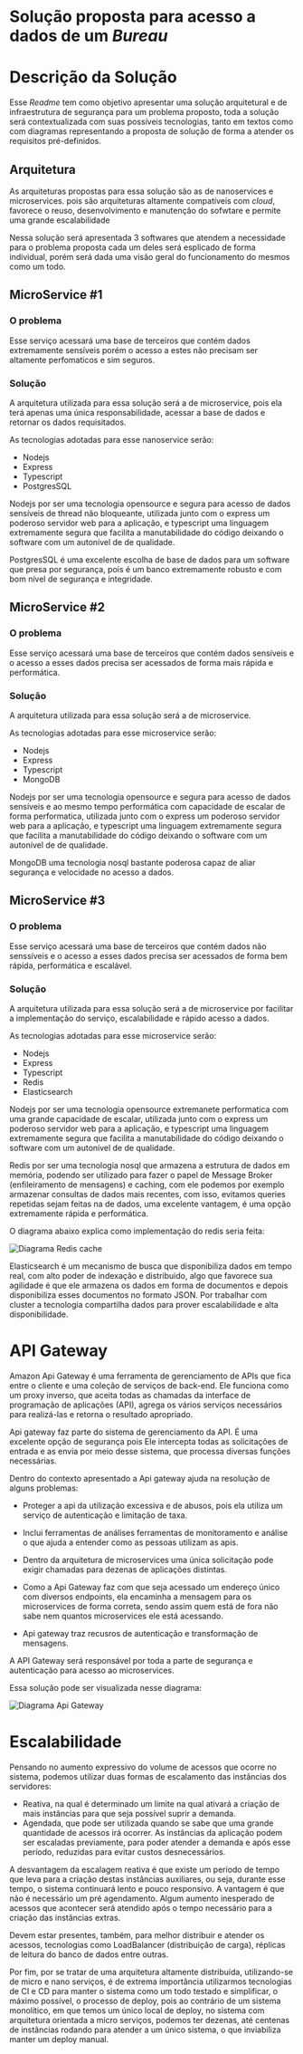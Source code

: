 # Solução proposta para acesso a dados de um *Bureau*

# **Descrição da Solução**
Esse *Readme* tem como objetivo apresentar uma solução arquitetural e de infraestrutura de segurança para um problema proposto, toda a solução será contextualizada com suas possíveis tecnologias, tanto em textos como com diagramas representando a proposta de solução de forma a atender os requisitos pré-definidos.

## Arquitetura

As arquiteturas propostas para essa solução são as de nanoservices e microservices. pois são arquiteturas altamente compatíveis com *cloud*, favorece o reuso, desenvolvimento e  manutenção do sofwtare e permite uma grande escalabilidade

Nessa solução será apresentada 3 softwares que atendem a necessidade para o problema proposta cada um deles será esplicado de forma individual, porém será dada uma visão geral do funcionamento do mesmos como um todo.

## MicroService #1

### O problema 

Esse serviço acessará uma base de terceiros que contém dados extremamente sensíveis porém o acesso a estes não precisam ser altamente perfomaticos e sim seguros.

### Solução

A arquitetura utilizada para essa solução será a de microservice, pois ela terá apenas uma única responsabilidade, acessar a base de dados e retornar os dados requisitados.

As tecnologias adotadas para esse nanoservice serão: 
- Nodejs
- Express
- Typescript
- PostgresSQL

Nodejs por ser uma tecnologia opensource e segura para acesso de dados sensíveis de thread não bloqueante, utilizada junto com o express um poderoso servidor web para a aplicação, e typescript uma linguagem extremamente segura que facilita a manutabilidade do código deixando o software com um autonível de de qualidade.

PostgresSQL é uma excelente escolha de base de dados para um software que presa por segurança, pois é um banco extremamente robusto e com  bom nível de segurança e integridade.

## MicroService #2

### O problema 
Esse serviço acessará uma base de terceiros que contém dados  sensíveis e o acesso a esses dados precisa ser acessados de forma mais rápida e performática.

### Solução

A arquitetura utilizada para essa solução será a de microservice.

As tecnologias adotadas para esse microservice serão: 
- Nodejs
- Express
- Typescript
- MongoDB

Nodejs por ser uma tecnologia opensource e segura para acesso de dados sensíveis e ao mesmo tempo performática com capacidade de escalar de forma performatica, utilizada junto com o express um poderoso servidor web para a aplicação, e typescript uma linguagem extremamente segura que facilita a manutabilidade do código deixando o software com um autonível de de qualidade.

MongoDB uma tecnologia nosql bastante poderosa capaz de aliar segurança e velocidade no acesso a dados.

## MicroService #3

### O problema 
Esse serviço acessará uma base de terceiros que contém dados não senssíveis e o acesso a esses dados precisa ser acessados de forma bem rápida, performática e escalável.

### Solução

A arquitetura utilizada para essa solução será a de microservice por facilitar a implementação do serviço, escalabilidade e rápido acesso a dados.

As tecnologias adotadas para esse microservice serão: 
- Nodejs
- Express
- Typescript
- Redis
- Elasticsearch

Nodejs por ser uma tecnologia opensource extremanete performatica com uma grande capacidade de escalar, utilizada junto com o express um poderoso servidor web para a aplicação, e typescript uma linguagem extremamente segura que facilita a manutabilidade do código deixando o software com um autonível de de qualidade.

Redis por ser uma tecnologia nosql que armazena a estrutura de dados em memória, podendo ser utilizado para fazer o papel de Message Broker (enfileiramento de mensagens) e caching, 
com ele podemos por exemplo armazenar consultas de dados mais recentes, com isso, evitamos queries repetidas sejam feitas na de dados, uma excelente vantagem, é uma opção extremamente rápida e performática. 

O diagrama abaixo explica como implementação do redis seria feita:

![Diagrama Redis cache](https://github.com/mbcordeiro/proposed-solution/blob/master/diagrams/api-gateway-diagram.png)

Elasticsearch é um mecanismo de busca que disponibiliza dados em tempo real, com alto poder de indexação e distribuido, algo que favorece sua agilidade é que ele armazena os dados em forma de documentos e depois disponibiliza esses documentos no formato JSON. Por trabalhar com cluster a tecnologia compartilha dados para prover escalabilidade e alta disponibilidade.

# API Gateway

Amazon Api Gateway é uma ferramenta de gerenciamento de APIs que fica entre o cliente e uma coleção de serviços de back-end.
Ele funciona como um proxy inverso, que aceita todas as chamadas da interface de programação de aplicações (API), agrega os vários serviços necessários para realizá-las e retorna o resultado apropriado.

Api gateway faz parte do sistema de gerenciamento da API. É uma excelente opção de segurança pois  Ele intercepta todas as solicitações de entrada e as envia por meio desse sistema, que processa diversas funções necessárias.

Dentro do contexto apresentado a Api gateway ajuda na resolução de alguns problemas:

- Proteger  a api da utilização excessiva e de abusos, pois ela utiliza um serviço de autenticação e limitação de taxa. 

- Inclui ferramentas de análises ferramentas de monitoramento e análise o que ajuda a entender como as pessoas utilizam as apis.

- Dentro da arquitetura de microservices uma única solicitação pode exigir chamadas para dezenas de aplicações distintas.

- Como a Api Gateway faz com que seja acessado um endereço único com diversos endpoints, ela encaminha a mensagem para os microservices de forma correta, sendo assim quem está de fora não sabe nem quantos microservices ele está acessando.

- Api gateway traz recusros de autenticação e transformação de mensagens.

A API Gateway será responsável por toda a parte de segurança e autenticação para acesso ao microservices.

Essa solução pode ser visualizada nesse diagrama:

![Diagrama Api Gateway](https://github.com/mbcordeiro/proposed-solution/blob/master/diagrams/api-gateway-diagram.png)

# Escalabilidade 

Pensando no aumento expressivo do volume de acessos que ocorre no sistema,
podemos utilizar duas formas de escalamento das instâncias dos servidores:
- Reativa, na qual é determinado um limite na qual ativará a criação de mais instâncias para que seja possível suprir a demanda.
- Agendada, que pode ser utilizada quando se sabe que uma grande quantidade
de acessos irá ocorrer. As instâncias da aplicação podem ser escaladas
previamente, para poder atender a demanda e após esse período, reduzidas
para evitar custos desnecessários.

A desvantagem da escalagem reativa é que existe um período de tempo que leva para a criação destas instâncias auxiliares, ou seja, durante esse tempo, o sistema continuará lento
e pouco responsivo. A vantagem é que não é necessário um pré agendamento. Algum aumento inesperado de acessos que acontecer será atendido após o tempo necessário para a
criação das instâncias extras.

Devem estar presentes, também, para melhor distribuir e atender os acessos, tecnologias como LoadBalancer (distribuição de carga), réplicas de leitura do banco de dados
entre outras.

Por fim, por se tratar de uma arquitetura altamente distribuída, utilizando-se de micro e nano serviços, é de extrema importância utilizarmos tecnologias de CI e CD para manter o sistema como um todo testado e simplificar, o máximo possível, o processo de deploy, pois ao contrário de um sistema monolítico, em que temos um único local de deploy, no sistema com arquitetura orientada a micro serviços, podemos ter dezenas, até centenas de instâncias rodando para atender a um único sistema, o que inviabiliza manter um deploy manual.
